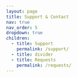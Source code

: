```yaml
---
layout: page
title: Support & Contact
nav: true
nav_order: 5
dropdown: true
children:
  - title: Support
    permalink: /support/
  - title: divider
  - title: Requests
    permalink: /requests/
---
```

